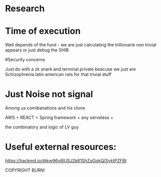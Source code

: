 

# Research

# Time of execution 

Well depends of the fund - we are just calculating the trillionarie non trivial appears or just debug the SHIB 


#Security concerns 

Just do with a zk snark and terminal private beacuse we just are Schizophrenia latin american rats for that trivial stuff

# Just Noise not signal
 
Among us comibanations and his clone

AWS + REACT = 
Spring framework + 
any serveless + 

the combinatory and logic of LV guy

# Useful external resources:


https://hackmd.io/@kw96y6lUSJ2k61ShZqGokQ/SyktPZFBt

COPYRIGHT BURN!

